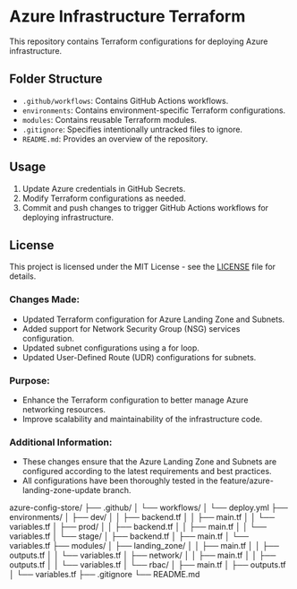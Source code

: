 # Azure Infrastructure Terraform

This repository contains Terraform configurations for deploying Azure infrastructure.

## Folder Structure

- `.github/workflows`: Contains GitHub Actions workflows.
- `environments`: Contains environment-specific Terraform configurations.
- `modules`: Contains reusable Terraform modules.
- `.gitignore`: Specifies intentionally untracked files to ignore.
- `README.md`: Provides an overview of the repository.

## Usage

1. Update Azure credentials in GitHub Secrets.
2. Modify Terraform configurations as needed.
3. Commit and push changes to trigger GitHub Actions workflows for deploying infrastructure.

## License

This project is licensed under the MIT License - see the [LICENSE](LICENSE) file for details.




### Changes Made:
- Updated Terraform configuration for Azure Landing Zone and Subnets.
- Added support for Network Security Group (NSG) services configuration.
- Updated subnet configurations using a for loop.
- Updated User-Defined Route (UDR) configurations for subnets.

### Purpose:
- Enhance the Terraform configuration to better manage Azure networking resources.
- Improve scalability and maintainability of the infrastructure code.

### Additional Information:
- These changes ensure that the Azure Landing Zone and Subnets are configured according to the latest requirements and best practices.
- All configurations have been thoroughly tested in the feature/azure-landing-zone-update branch.



azure-config-store/
├── .github/
│   └── workflows/
│       └── deploy.yml
├── environments/
│   ├── dev/
│   │   ├── backend.tf
│   │   ├── main.tf
│   │   └── variables.tf
│   ├── prod/
│   │   ├── backend.tf
│   │   ├── main.tf
│   │   └── variables.tf
│   └── stage/
│       ├── backend.tf
│       ├── main.tf
│       └── variables.tf
├── modules/
│   ├── landing_zone/
│   │   ├── main.tf
│   │   ├── outputs.tf
│   │   └── variables.tf
│   ├── network/
│   │   ├── main.tf
│   │   ├── outputs.tf
│   │   └── variables.tf
│   └── rbac/
│       ├── main.tf
│       ├── outputs.tf
│       └── variables.tf
├── .gitignore
└── README.md
